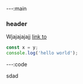---:main

### header

Wjajajajajj [link to](fdsdfsd/dsfsdfsdf)

```javascript
const x = y;
console.log('hello world');
```

---:code

sdad
